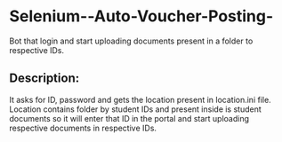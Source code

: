 # Selenium--Auto-Voucher-Posting-
 Bot that login and start uploading documents present in a folder to respective IDs.

## Description:
It asks for ID, password and gets the location present in location.ini file. Location contains folder by student IDs and present inside is student documents so it will enter that ID in the portal and start uploading respective documents in respective IDs.